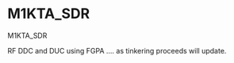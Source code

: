 M1KTA_SDR
=========

M1KTA_SDR

RF DDC and DUC using FGPA .... as tinkering proceeds will update.



